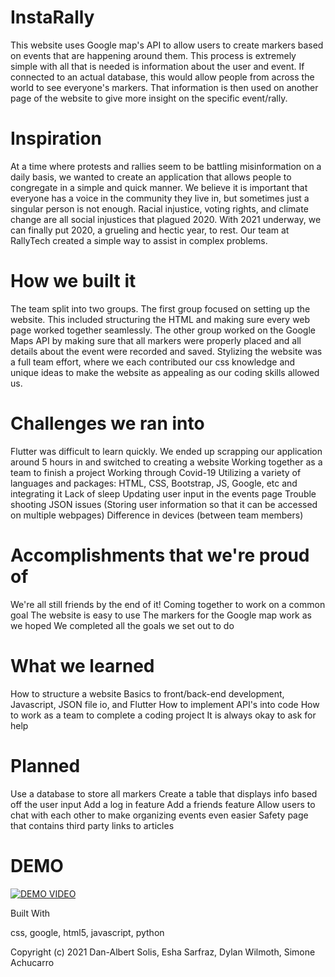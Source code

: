 # InstaRally
 This website uses Google map's API to allow users to create markers based on events that are happening around them. This process is extremely simple with all that is needed is information about the user and event. If connected to an actual database, this would allow people from across the world to see everyone's markers. That information is then used on another page of the website to give more insight on the specific event/rally.

# Inspiration

At a time where protests and rallies seem to be battling misinformation on a daily basis, we wanted to create an application that allows people to congregate in a simple and quick manner. We believe it is important that everyone has a voice in the community they live in, but sometimes just a singular person is not enough. Racial injustice, voting rights, and climate change are all social injustices that plagued 2020. With 2021 underway, we can finally put 2020, a grueling and hectic year, to rest. Our team at RallyTech created a simple way to assist in complex problems.

# How we built it

The team split into two groups. The first group focused on setting up the website. This included structuring the HTML and making sure every web page worked together seamlessly. The other group worked on the Google Maps API by making sure that all markers were properly placed and all details about the event were recorded and saved. Stylizing the website was a full team effort, where we each contributed our css knowledge and unique ideas to make the website as appealing as our coding skills allowed us.

# Challenges we ran into

Flutter was difficult to learn quickly.
We ended up scrapping our application around 5 hours in and switched to creating a website
Working together as a team to finish a project
Working through Covid-19
Utilizing a variety of languages and packages: HTML, CSS, Bootstrap, JS, Google, etc and integrating it
Lack of sleep
Updating user input in the events page
Trouble shooting JSON issues (Storing user information so that it can be accessed on multiple webpages)
Difference in devices (between team members)

# Accomplishments that we're proud of

We're all still friends by the end of it!
Coming together to work on a common goal
The website is easy to use
The markers for the Google map work as we hoped
We completed all the goals we set out to do

# What we learned

How to structure a website
Basics to front/back-end development, Javascript, JSON file io, and Flutter
How to implement API's into code
How to work as a team to complete a coding project
It is always okay to ask for help

# Planned

Use a database to store all markers
Create a table that displays info based off the user input
Add a log in feature
Add a friends feature
Allow users to chat with each other to make organizing events even easier
Safety page that contains third party links to articles

# DEMO
[![DEMO VIDEO](https://img.youtube.com/vi/Pvr6w7lPC7I/0.jpg)](https://www.youtube.com/watch?v=Pvr6w7lPC7I)


Built With

css, google, html5, javascript, python

Copyright (c) 2021 Dan-Albert Solis, Esha Sarfraz, Dylan Wilmoth, Simone Achucarro
 
